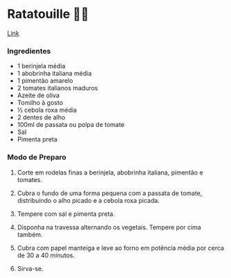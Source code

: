 # Ratatouille :man_cook:

[Link](https://www.tastemade.com.br/programas/comida-de-cinema/bolo-de-chocolate-de-matilda)



### Ingredientes

- 1 berinjela média
- 1 abobrinha italiana média 
- 1 pimentão amarelo 
- 2 tomates italianos maduros  
- Azeite de oliva 
- Tomilho à gosto  
- ½  cebola roxa média 
- 2 dentes de alho  
- 100ml de passata ou polpa de tomate 
- Sal  
- Pimenta preta



### Modo de Preparo

1. Corte em rodelas finas a berinjela, abobrinha italiana, pimentão e tomates. 

2. Cubra o fundo de uma forma pequena com a passata de tomate, distribuindo o alho picado e a cebola roxa picada.   

3. Tempere com sal e pimenta preta.  

4. Disponha na travessa alternando os vegetais. Tempere por cima também.  

5. Cubra com papel manteiga e leve ao forno em potência média por cerca de 30 a 40 minutos.

6. Sirva-se.

   
